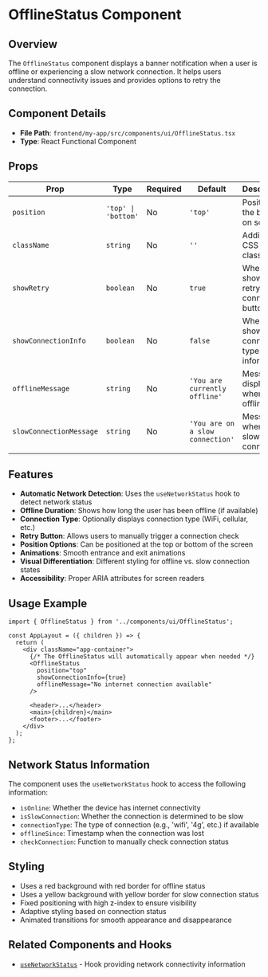 # OfflineStatus Component

## Overview

The `OfflineStatus` component displays a banner notification when a user is offline or experiencing a slow network connection. It helps users understand connectivity issues and provides options to retry the connection.

## Component Details

- **File Path**: `frontend/my-app/src/components/ui/OfflineStatus.tsx`
- **Type**: React Functional Component

## Props

| Prop                    | Type                     | Required | Default                      | Description                                      |
|-------------------------|--------------------------|----------|------------------------------|--------------------------------------------------|
| `position`              | `'top' \| 'bottom'`      | No       | `'top'`                     | Position of the banner on screen                 |
| `className`             | `string`                 | No       | `''`                         | Additional CSS classes                           |
| `showRetry`             | `boolean`                | No       | `true`                       | Whether to show a retry connection button        |
| `showConnectionInfo`    | `boolean`                | No       | `false`                      | Whether to show connection type information      |
| `offlineMessage`        | `string`                 | No       | `'You are currently offline'`| Message to display when offline                  |
| `slowConnectionMessage` | `string`                 | No       | `'You are on a slow connection'`| Message when on slow connection               |

## Features

- **Automatic Network Detection**: Uses the `useNetworkStatus` hook to detect network status
- **Offline Duration**: Shows how long the user has been offline (if available)
- **Connection Type**: Optionally displays connection type (WiFi, cellular, etc.)
- **Retry Button**: Allows users to manually trigger a connection check
- **Position Options**: Can be positioned at the top or bottom of the screen
- **Animations**: Smooth entrance and exit animations
- **Visual Differentiation**: Different styling for offline vs. slow connection states
- **Accessibility**: Proper ARIA attributes for screen readers

## Usage Example

```tsx
import { OfflineStatus } from '../components/ui/OfflineStatus';

const AppLayout = ({ children }) => {
  return (
    <div className="app-container">
      {/* The OfflineStatus will automatically appear when needed */}
      <OfflineStatus 
        position="top"
        showConnectionInfo={true}
        offlineMessage="No internet connection available"
      />
      
      <header>...</header>
      <main>{children}</main>
      <footer>...</footer>
    </div>
  );
};
```

## Network Status Information

The component uses the `useNetworkStatus` hook to access the following information:

- `isOnline`: Whether the device has internet connectivity
- `isSlowConnection`: Whether the connection is determined to be slow
- `connectionType`: The type of connection (e.g., 'wifi', '4g', etc.) if available
- `offlineSince`: Timestamp when the connection was lost
- `checkConnection`: Function to manually check connection status

## Styling

- Uses a red background with red border for offline status
- Uses a yellow background with yellow border for slow connection status
- Fixed positioning with high z-index to ensure visibility
- Adaptive styling based on connection status
- Animated transitions for smooth appearance and disappearance

## Related Components and Hooks

- [`useNetworkStatus`](../../hooks/useNetworkStatus.md) - Hook providing network connectivity information 